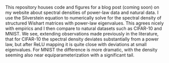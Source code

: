 This repository houses code and figures for a blog post (coming soon) on my website about spectral densities of power-law data and natural data. I use the Silverstein equation to numerically solve for the spectral density of structured Wishart matrices with power-law eigenvalues. 
This agrees nicely with empirics and I then compare to natural datasets such as CIFAR-10 and MNIST. We see, extending observations made previously in the literature, that for CIFAR-10 the spectral density deviates substantially from a power law, but after ReLU mapping it is quite close
with deviations at small eigenvalues.  For MNIST the difference is more dramatic, with the density seeming also near equiparameterization with a significant tail.
